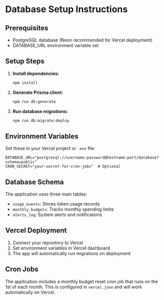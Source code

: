 # Database Setup Instructions

## Prerequisites
- PostgreSQL database (Neon recommended for Vercel deployment)
- DATABASE_URL environment variable set

## Setup Steps

1. **Install dependencies:**
   ```bash
   npm install
   ```

2. **Generate Prisma client:**
   ```bash
   npm run db:generate
   ```

3. **Run database migrations:**
   ```bash
   npm run db:migrate:deploy
   ```

## Environment Variables

Set these in your Vercel project or `.env` file:

```
DATABASE_URL="postgresql://username:password@hostname:port/database?schema=public"
CRON_SECRET="your-secret-for-cron-jobs"  # Optional
```

## Database Schema

The application uses three main tables:
- `usage_events`: Stores token usage records
- `monthly_budgets`: Tracks monthly spending limits
- `alerts_log`: System alerts and notifications

## Vercel Deployment

1. Connect your repository to Vercel
2. Set environment variables in Vercel dashboard
3. The app will automatically run migrations on deployment

## Cron Jobs

The application includes a monthly budget reset cron job that runs on the 1st of each month.
This is configured in `vercel.json` and will work automatically on Vercel.